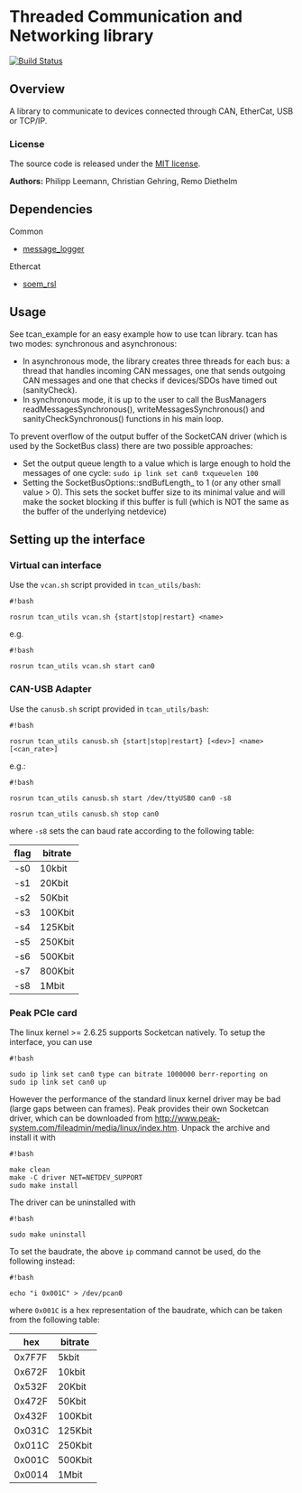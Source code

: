 # Threaded Communication and Networking library #

[![Build Status](https://ci.leggedrobotics.com/buildStatus/icon?job=github_leggedrobotics/tcan/master)](https://ci.leggedrobotics.com/job/github_leggedrobotics/job/tcan/job/master/)

## Overview

A library to communicate to devices connected through CAN, EtherCat, USB or TCP/IP.

### License
The source code is released under the [MIT license](LICENSE).

**Authors:** Philipp Leemann, Christian Gehring, Remo Diethelm

## Dependencies

Common

- [message_logger](https://github.com/leggedrobotics/message_logger)

Ethercat

- [soem_rsl](https://github.com/leggedrobotics/soem_interface)


## Usage

See tcan_example for an easy example how to use tcan library. tcan has two modes: synchronous and asynchronous:

- In asynchronous mode, the library creates three threads for each bus: a thread that handles incoming CAN messages, one that sends outgoing CAN messages and one that checks if devices/SDOs have timed out (sanityCheck).
- In synchronous mode, it is up to the user to call the BusManagers readMessagesSynchronous(), writeMessagesSynchronous() and sanityCheckSynchronous() functions in his main loop.


To prevent overflow of the output buffer of the SocketCAN driver (which is used by the SocketBus class) there are two possible approaches:

- Set the output queue length to a value which is large enough to hold the messages of one cycle:
    ```sudo ip link set can0 txqueuelen 100```
- Setting the SocketBusOptions::sndBufLength_ to 1 (or any other small value > 0). This sets the socket buffer size to its minimal value and will make the socket blocking if this buffer is full (which is NOT the same as the buffer of the underlying netdevice)

## Setting up the interface

### Virtual can interface

Use the ```vcan.sh``` script provided in ```tcan_utils/bash```:

```
#!bash

rosrun tcan_utils vcan.sh {start|stop|restart} <name>
```
e.g.


```
#!bash

rosrun tcan_utils vcan.sh start can0
```

### CAN-USB Adapter

Use the ```canusb.sh``` script provided in ```tcan_utils/bash```:

```
#!bash

rosrun tcan_utils canusb.sh {start|stop|restart} [<dev>] <name> [<can_rate>]
```
e.g.:
```
#!bash

rosrun tcan_utils canusb.sh start /dev/ttyUSB0 can0 -s8

rosrun tcan_utils canusb.sh stop can0
```
where ```-s8``` sets the can baud rate according to the following table:


| flag | bitrate |
|---|---|
| -s0 | 10kbit |
| -s1 | 20Kbit |
| -s2 | 50Kbit |
| -s3 | 100Kbit |
| -s4 | 125Kbit |
| -s5 | 250Kbit |
| -s6 | 500Kbit |
| -s7 | 800Kbit |
| -s8 | 1Mbit |



### Peak PCIe card

The linux kernel >= 2.6.25 supports Socketcan natively. To setup the interface, you can use


```
#!bash

sudo ip link set can0 type can bitrate 1000000 berr-reporting on
sudo ip link set can0 up
```

However the performance of the standard linux kernel driver may be bad (large gaps between can frames). Peak provides their own Socketcan driver, which can be downloaded from http://www.peak-system.com/fileadmin/media/linux/index.htm. Unpack the archive and install it with


```
#!bash

make clean
make -C driver NET=NETDEV_SUPPORT
sudo make install
```

The driver can be uninstalled with

```
#!bash

sudo make uninstall
```

To set the baudrate, the above ```ip``` command cannot be used, do the following instead:

```
#!bash

echo "i 0x001C" > /dev/pcan0
```

where ```0x001C``` is a hex representation of the baudrate, which can be taken from the following table:

| hex | bitrate |
|---|---|
| 0x7F7F | 5kbit |
| 0x672F | 10kbit |
| 0x532F | 20Kbit |
| 0x472F | 50Kbit |
| 0x432F | 100Kbit |
| 0x031C | 125Kbit |
| 0x011C | 250Kbit |
| 0x001C | 500Kbit |
| 0x0014 | 1Mbit |
